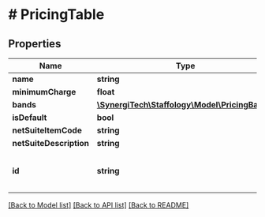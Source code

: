 # # PricingTable

## Properties

Name | Type | Description | Notes
------------ | ------------- | ------------- | -------------
**name** | **string** |  | [optional]
**minimumCharge** | **float** |  | [optional]
**bands** | [**\SynergiTech\Staffology\Model\PricingBand[]**](PricingBand.md) |  | [optional]
**isDefault** | **bool** |  | [optional]
**netSuiteItemCode** | **string** |  | [optional]
**netSuiteDescription** | **string** |  | [optional]
**id** | **string** | [readonly] The unique id of the object | [optional] [readonly]

[[Back to Model list]](../../README.md#models) [[Back to API list]](../../README.md#endpoints) [[Back to README]](../../README.md)
